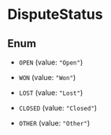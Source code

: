 
# DisputeStatus

## Enum


* `OPEN` (value: `"Open"`)

* `WON` (value: `"Won"`)

* `LOST` (value: `"Lost"`)

* `CLOSED` (value: `"Closed"`)

* `OTHER` (value: `"Other"`)



